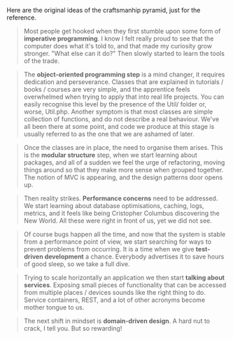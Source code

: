 Here are the original ideas of the craftsmanhip pyramid, just for the reference.

> Most people get hooked when they first stumble upon some form of **imperative programming**. I know I felt really proud to see that the computer does what it's told to, and that made my curiosity grow stronger. "What else can it do?" Then slowly started to learn the tools of the trade.

> The **object-oriented programming step** is a mind changer, it requires dedication and perseverance. Classes that are explained in tutorials / books / courses are very simple, and the apprentice feels overwhelmed when trying to apply that into real life projects. You can easily recognise this level by the presence of the Util/ folder or, worse, Util.php. Another symptom is that most classes are simple collection of functions, and do not describe a real behaviour. We've all been there at some point, and code we produce at this stage is usually referred to as the one that we are ashamed of later.

> Once the classes are in place, the need to organise them arises. This is the **modular structure** step, when we start learning about packages, and all of a sudden we feel the urge of refactoring, moving things around so that they make more sense when grouped together. The notion of MVC is appearing, and the design patterns door opens up.

> Then reality strikes. **Performance concerns** need to be addressed. We start learning about database optimisations, caching, logs, metrics, and it feels like being Cristopher Columbus discovering the New World. All these were right in front of us, yet we did not see.

> Of course bugs happen all the time, and now that the system is stable from a performance point of view, we start searching for ways to prevent problems from occurring. It is a time when we give **test-driven development** a chance. Everybody advertises it to save hours of good sleep, so we take a full dive.

> Trying to scale horizontally an application we then start **talking about services**. Exposing small pieces of functionality that can be accessed from multiple places / devices sounds like the right thing to do. Service containers, REST, and a lot of other acronyms become mother tongue to us.

> The next shift in mindset is **domain-driven design**. A hard nut to crack, I tell you. But so rewarding!
